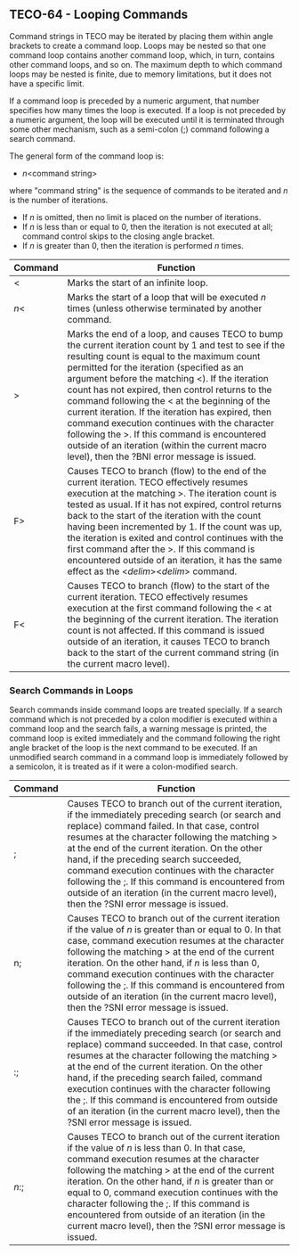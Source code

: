 ## TECO-64 - Looping Commands

Command strings in TECO may be iterated by placing them within angle
brackets to create a command loop. Loops may be nested so that one command
loop contains another command loop, which, in turn, contains other command
loops, and so on. The maximum depth to which command loops may be nested
is finite, due to memory limitations, but it does not have a specific limit.

If a command loop is preceded by a numeric argument, that number specifies
how many times the loop is executed. If a loop is not preceded by a
numeric argument, the loop will be executed until it is terminated
through some other mechanism, such as a semi-colon (;) command
following a search command.

The general form of the command loop is:

- *n*&lt;command string>

where "command string" is the sequence of commands to be iterated and *n* is
the number of iterations.

- If *n* is omitted, then no limit is placed on the number of iterations.
- If *n* is less than or equal to 0, then the iteration is not executed at all; command control skips to the closing angle bracket.
- If *n* is greater than 0, then the iteration is performed *n* times.

| Command | Function |
| ------- | -------- |
| &lt; | Marks the start of an infinite loop. |
| *n*&lt; | Marks the start of a loop that will be executed *n* times (unless otherwise terminated by another command. |
| > | Marks the end of a loop, and causes TECO to bump the current iteration count by 1 and test to see if the resulting count is equal to the maximum count permitted for the iteration (specified as an argument before the matching &lt;). If the iteration count has not expired, then control returns to the command following the &lt; at the beginning of the current iteration. If the iteration has expired, then command execution continues with the character following the >. If this command is encountered outside of an iteration (within the current macro level), then the ?BNI error message is issued. |
| F> | Causes TECO to branch (flow) to the end of the current iteration. TECO effectively resumes execution at the matching >. The iteration count is tested as usual. If it has not expired, control returns back to the start of the iteration with the count having been incremented by 1. If the count was up, the iteration is exited and control continues with the first command after the >. If this command is encountered outside of an iteration, it has the same effect as the &lt;*delim*>&lt;*delim*> command. |
| F&lt; | Causes TECO to branch (flow) to the start of the current iteration. TECO effectively resumes execution at the first command following the &lt; at the beginning of the current iteration. The iteration count is not affected. If this command is issued outside of an iteration, it causes TECO to branch back to the start of the current command string (in the current macro level). |

### Search Commands in Loops

Search commands inside command loops are treated specially. If a search
command which is not preceded by a colon modifier is executed within a
command loop and the search fails, a warning message is printed,
the command loop is exited immediately and the command following the
right angle bracket of the loop is the next command to be executed. If
an unmodified search command in a command loop is immediately followed
by a semicolon, it is treated as if it were a colon-modified search.

| Command | Function |
| ------- | -------- |
| \; | Causes TECO to branch out of the current iteration, if the immediately preceding search (or search and replace) command failed. In that case, control resumes at the character following the matching > at the end of the current iteration. On the other hand, if the preceding search succeeded, command execution continues with the character following the ;. If this command is encountered from outside of an iteration (in the current macro level), then the ?SNI error message is issued. |
| n; | Causes TECO to branch out of the current iteration if the value of *n* is greater than or equal to 0. In that case, command execution resumes at the character following the matching > at the end of the current iteration. On the other hand, if *n* is less than 0, command execution continues with the character following the ;. If this command is encountered from outside of an iteration (in the current macro level), then the ?SNI error message is issued. |
| :; | Causes TECO to branch out of the current iteration if the immediately preceding search (or search and replace) command succeeded. In that case, control resumes at the character following the matching > at the end of the current iteration. On the other hand, if the preceding search failed, command execution continues with the character following the ;. If this command is encountered from outside of an iteration (in the current macro level), then the ?SNI error message is issued. |
| *n*:; | Causes TECO to branch out of the current iteration if the value of *n* is less than 0. In that case, command execution resumes at the character following the matching > at the end of the current iteration. On the other hand, if *n* is greater than or equal to 0, command execution continues with the character following the ;. If this command is encountered from outside of an iteration (in the current macro level), then the ?SNI error message is issued. |


